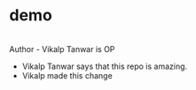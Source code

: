 # demo
<br>
Author - Vikalp Tanwar is OP

- Vikalp Tanwar says that this repo is amazing.
- Vikalp made this change
